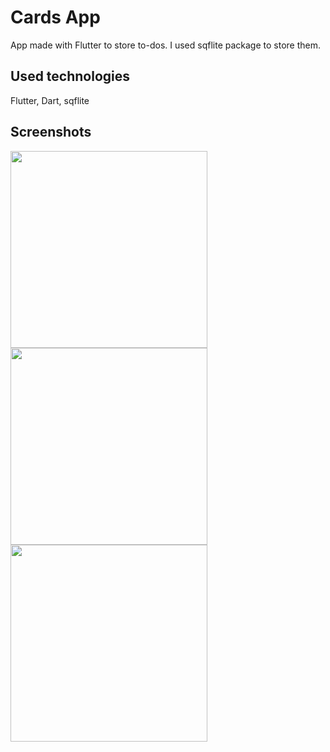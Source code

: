 # Cards App

App made with Flutter to store to-dos. I used sqflite package to store them.


## Used technologies
Flutter, Dart, sqflite

## Screenshots
<img src="https://user-images.githubusercontent.com/77902674/165900005-5f6fb7b3-bf40-4344-83a1-ff183264aa64.png" align="left" width="315">
<img src="https://user-images.githubusercontent.com/77902674/165900002-afe65e24-7351-4b6c-8d5f-772936f8b82f.png" align="left" width="315">
<img src="https://user-images.githubusercontent.com/77902674/165900007-04749b1b-f826-413d-bb73-ec13af980667.png" align="left" width="315">
